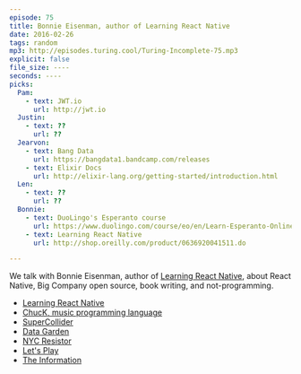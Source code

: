 ```yaml
---
episode: 75
title: Bonnie Eisenman, author of Learning React Native
date: 2016-02-26
tags: random
mp3: http://episodes.turing.cool/Turing-Incomplete-75.mp3
explicit: false
file_size: ----
seconds: ----
picks:
  Pam:
    - text: JWT.io
      url: http://jwt.io
  Justin:
    - text: ??
      url: ??
  Jearvon:
    - text: Bang Data
      url: https://bangdata1.bandcamp.com/releases
    - text: Elixir Docs
      url: http://elixir-lang.org/getting-started/introduction.html
  Len:
    - text: ??
      url: ??
  Bonnie:
    - text: DuoLingo's Esperanto course
      url: https://www.duolingo.com/course/eo/en/Learn-Esperanto-Online
    - text: Learning React Native
      url: http://shop.oreilly.com/product/0636920041511.do

---
```


We talk with Bonnie Eisenman, author of [Learning React Native](http://shop.oreilly.com/product/0636920041511.do), about React Native, Big Company open source, book writing, and not-programming.

* [Learning React Native](http://shop.oreilly.com/product/0636920041511.do)
* [ChucK, music programming language](http://chuck.cs.princeton.edu/)
* [SuperCollider](https://supercollider.github.io/)
* [Data Garden](http://datagarden.org/)
* [NYC Resistor](http://www.nycresistor.com/)
* [Let's Play](https://en.wikipedia.org/wiki/Let%27s_Play_(video_gaming))
* [The Information](http://smile.amazon.com/The-Information-History-Theory-Flood/dp/1400096235)
